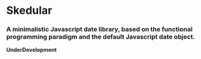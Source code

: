 # Skedular

### A minimalistic Javascript date library, based on the functional programming paradigm and the default Javascript date object.

**UnderDevelopment**
